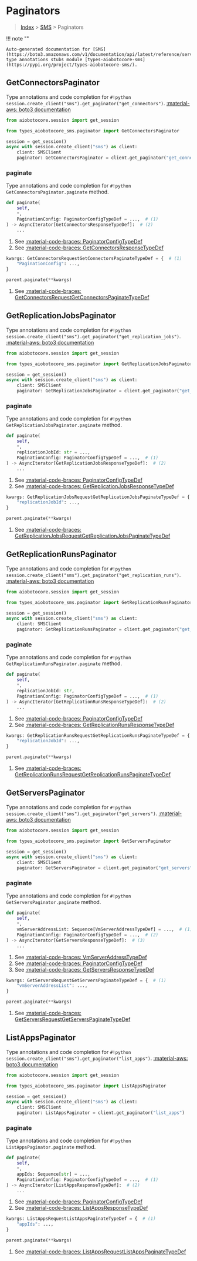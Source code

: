 # Paginators

> [Index](../README.md) > [SMS](./README.md) > Paginators

!!! note ""

    Auto-generated documentation for [SMS](https://boto3.amazonaws.com/v1/documentation/api/latest/reference/services/sms.html#SMS)
    type annotations stubs module [types-aiobotocore-sms](https://pypi.org/project/types-aiobotocore-sms/).

## GetConnectorsPaginator

Type annotations and code completion for `#!python session.create_client("sms").get_paginator("get_connectors")`.
[:material-aws: boto3 documentation](https://boto3.amazonaws.com/v1/documentation/api/latest/reference/services/sms.html#SMS.Paginator.GetConnectors)

```python title="Usage example"
from aiobotocore.session import get_session

from types_aiobotocore_sms.paginator import GetConnectorsPaginator

session = get_session()
async with session.create_client("sms") as client:
    client: SMSClient
    paginator: GetConnectorsPaginator = client.get_paginator("get_connectors")
```


### paginate

Type annotations and code completion for `#!python GetConnectorsPaginator.paginate` method.

```python title="Method definition"
def paginate(
    self,
    *,
    PaginationConfig: PaginatorConfigTypeDef = ...,  # (1)
) -> AsyncIterator[GetConnectorsResponseTypeDef]:  # (2)
    ...
```

1. See [:material-code-braces: PaginatorConfigTypeDef](./type_defs.md#paginatorconfigtypedef) 
2. See [:material-code-braces: GetConnectorsResponseTypeDef](./type_defs.md#getconnectorsresponsetypedef) 


```python title="Usage example with kwargs"
kwargs: GetConnectorsRequestGetConnectorsPaginateTypeDef = {  # (1)
    "PaginationConfig": ...,
}

parent.paginate(**kwargs)
```

1. See [:material-code-braces: GetConnectorsRequestGetConnectorsPaginateTypeDef](./type_defs.md#getconnectorsrequestgetconnectorspaginatetypedef) 
## GetReplicationJobsPaginator

Type annotations and code completion for `#!python session.create_client("sms").get_paginator("get_replication_jobs")`.
[:material-aws: boto3 documentation](https://boto3.amazonaws.com/v1/documentation/api/latest/reference/services/sms.html#SMS.Paginator.GetReplicationJobs)

```python title="Usage example"
from aiobotocore.session import get_session

from types_aiobotocore_sms.paginator import GetReplicationJobsPaginator

session = get_session()
async with session.create_client("sms") as client:
    client: SMSClient
    paginator: GetReplicationJobsPaginator = client.get_paginator("get_replication_jobs")
```


### paginate

Type annotations and code completion for `#!python GetReplicationJobsPaginator.paginate` method.

```python title="Method definition"
def paginate(
    self,
    *,
    replicationJobId: str = ...,
    PaginationConfig: PaginatorConfigTypeDef = ...,  # (1)
) -> AsyncIterator[GetReplicationJobsResponseTypeDef]:  # (2)
    ...
```

1. See [:material-code-braces: PaginatorConfigTypeDef](./type_defs.md#paginatorconfigtypedef) 
2. See [:material-code-braces: GetReplicationJobsResponseTypeDef](./type_defs.md#getreplicationjobsresponsetypedef) 


```python title="Usage example with kwargs"
kwargs: GetReplicationJobsRequestGetReplicationJobsPaginateTypeDef = {  # (1)
    "replicationJobId": ...,
}

parent.paginate(**kwargs)
```

1. See [:material-code-braces: GetReplicationJobsRequestGetReplicationJobsPaginateTypeDef](./type_defs.md#getreplicationjobsrequestgetreplicationjobspaginatetypedef) 
## GetReplicationRunsPaginator

Type annotations and code completion for `#!python session.create_client("sms").get_paginator("get_replication_runs")`.
[:material-aws: boto3 documentation](https://boto3.amazonaws.com/v1/documentation/api/latest/reference/services/sms.html#SMS.Paginator.GetReplicationRuns)

```python title="Usage example"
from aiobotocore.session import get_session

from types_aiobotocore_sms.paginator import GetReplicationRunsPaginator

session = get_session()
async with session.create_client("sms") as client:
    client: SMSClient
    paginator: GetReplicationRunsPaginator = client.get_paginator("get_replication_runs")
```


### paginate

Type annotations and code completion for `#!python GetReplicationRunsPaginator.paginate` method.

```python title="Method definition"
def paginate(
    self,
    *,
    replicationJobId: str,
    PaginationConfig: PaginatorConfigTypeDef = ...,  # (1)
) -> AsyncIterator[GetReplicationRunsResponseTypeDef]:  # (2)
    ...
```

1. See [:material-code-braces: PaginatorConfigTypeDef](./type_defs.md#paginatorconfigtypedef) 
2. See [:material-code-braces: GetReplicationRunsResponseTypeDef](./type_defs.md#getreplicationrunsresponsetypedef) 


```python title="Usage example with kwargs"
kwargs: GetReplicationRunsRequestGetReplicationRunsPaginateTypeDef = {  # (1)
    "replicationJobId": ...,
}

parent.paginate(**kwargs)
```

1. See [:material-code-braces: GetReplicationRunsRequestGetReplicationRunsPaginateTypeDef](./type_defs.md#getreplicationrunsrequestgetreplicationrunspaginatetypedef) 
## GetServersPaginator

Type annotations and code completion for `#!python session.create_client("sms").get_paginator("get_servers")`.
[:material-aws: boto3 documentation](https://boto3.amazonaws.com/v1/documentation/api/latest/reference/services/sms.html#SMS.Paginator.GetServers)

```python title="Usage example"
from aiobotocore.session import get_session

from types_aiobotocore_sms.paginator import GetServersPaginator

session = get_session()
async with session.create_client("sms") as client:
    client: SMSClient
    paginator: GetServersPaginator = client.get_paginator("get_servers")
```


### paginate

Type annotations and code completion for `#!python GetServersPaginator.paginate` method.

```python title="Method definition"
def paginate(
    self,
    *,
    vmServerAddressList: Sequence[VmServerAddressTypeDef] = ...,  # (1)
    PaginationConfig: PaginatorConfigTypeDef = ...,  # (2)
) -> AsyncIterator[GetServersResponseTypeDef]:  # (3)
    ...
```

1. See [:material-code-braces: VmServerAddressTypeDef](./type_defs.md#vmserveraddresstypedef) 
2. See [:material-code-braces: PaginatorConfigTypeDef](./type_defs.md#paginatorconfigtypedef) 
3. See [:material-code-braces: GetServersResponseTypeDef](./type_defs.md#getserversresponsetypedef) 


```python title="Usage example with kwargs"
kwargs: GetServersRequestGetServersPaginateTypeDef = {  # (1)
    "vmServerAddressList": ...,
}

parent.paginate(**kwargs)
```

1. See [:material-code-braces: GetServersRequestGetServersPaginateTypeDef](./type_defs.md#getserversrequestgetserverspaginatetypedef) 
## ListAppsPaginator

Type annotations and code completion for `#!python session.create_client("sms").get_paginator("list_apps")`.
[:material-aws: boto3 documentation](https://boto3.amazonaws.com/v1/documentation/api/latest/reference/services/sms.html#SMS.Paginator.ListApps)

```python title="Usage example"
from aiobotocore.session import get_session

from types_aiobotocore_sms.paginator import ListAppsPaginator

session = get_session()
async with session.create_client("sms") as client:
    client: SMSClient
    paginator: ListAppsPaginator = client.get_paginator("list_apps")
```


### paginate

Type annotations and code completion for `#!python ListAppsPaginator.paginate` method.

```python title="Method definition"
def paginate(
    self,
    *,
    appIds: Sequence[str] = ...,
    PaginationConfig: PaginatorConfigTypeDef = ...,  # (1)
) -> AsyncIterator[ListAppsResponseTypeDef]:  # (2)
    ...
```

1. See [:material-code-braces: PaginatorConfigTypeDef](./type_defs.md#paginatorconfigtypedef) 
2. See [:material-code-braces: ListAppsResponseTypeDef](./type_defs.md#listappsresponsetypedef) 


```python title="Usage example with kwargs"
kwargs: ListAppsRequestListAppsPaginateTypeDef = {  # (1)
    "appIds": ...,
}

parent.paginate(**kwargs)
```

1. See [:material-code-braces: ListAppsRequestListAppsPaginateTypeDef](./type_defs.md#listappsrequestlistappspaginatetypedef) 
